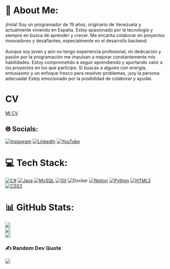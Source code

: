 <!--
<p align="center"> 
    <img src="https://i.imgur.com/DeP0Nlv.jpeg">
</p>
-->

# 💫 About Me:
¡Hola! Soy un programador de 19 años, originario de Venezuela y actualmente viviendo en España. Estoy apasionado por la tecnología y siempre en busca de aprender y crecer. Me encanta colaborar en proyectos innovadores y desafiantes, especialmente en el desarrollo backend.<br><br>Aunque soy joven y aún no tengo experiencia profesional, mi dedicación y pasión por la programación me impulsan a mejorar constantemente mis habilidades. Estoy comprometido a seguir aprendiendo y aportando valor a los proyectos en los que participe. Si buscas a alguien con energía, entusiasmo y un enfoque fresco para resolver problemas, ¡soy la persona adecuada! Estoy emocionado por la posibilidad de colaborar y ayudar.
# CV
<a href="https://sebastianarg.github.io" target="_blank">Mi CV</a>

## 🌐 Socials:
[![Instagram](https://img.shields.io/badge/Instagram-%23E4405F.svg?logo=Instagram&logoColor=white)](https://instagram.com/sebastianrgg_) [![LinkedIn](https://img.shields.io/badge/LinkedIn-%230077B5.svg?logo=linkedin&logoColor=white)]((https://www.linkedin.com/in/sebastian-alejandro-rengifo-gil-51bb1a267/)) [![YouTube](https://img.shields.io/badge/YouTube-%23FF0000.svg?logo=YouTube&logoColor=white)](https://youtube.com/@@sebastianrengifo4194) 

# 💻 Tech Stack:
[![C#](https://img.shields.io/badge/c%23-%23239120.svg?style=for-the-badge&logo=csharp&logoColor=white)](https://learn.microsoft.com/en-us/dotnet/csharp/) [![Java](https://img.shields.io/badge/java-%23ED8B00.svg?style=for-the-badge&logo=openjdk&logoColor=white)](https://www.java.com/en/) [![MySQL](https://img.shields.io/badge/mysql-4479A1.svg?style=for-the-badge&logo=mysql&logoColor=white)](https://www.mysql.com) [![Git](https://img.shields.io/badge/git-%23F05033.svg?style=for-the-badge&logo=git&logoColor=white)](https://www.git-scm.com) ![Docker](https://img.shields.io/badge/docker-%230db7ed.svg?style=for-the-badge&logo=docker&logoColor=white) [![Notion](https://img.shields.io/badge/Notion-%23000000.svg?style=for-the-badge&logo=notion&logoColor=white)](https://www.google.com/url?sa=t&rct=j&q=&esrc=s&source=web&cd=&ved=2ahUKEwjmo6_DreKGAxUuFlkFHaaGAK0QFnoECBAQAQ&url=https%3A%2F%2Fwww.notion.so%2F&usg=AOvVaw3qEt6TjOzXN9_w0_Z19eZ6&opi=89978449) [![Python](https://img.shields.io/badge/python-3670A0?style=for-the-badge&logo=python&logoColor=ffdd54)](https://www.python.org) [![HTML5](https://img.shields.io/badge/html5-%23E34F26.svg?style=for-the-badge&logo=html5&logoColor=white)](https://html.spec.whatwg.org) [![CSS3](https://img.shields.io/badge/css3-%231572B6.svg?style=for-the-badge&logo=css3&logoColor=white)](https://www.w3.org/Style/CSS/)
# 📊 GitHub Stats:
![](https://github-readme-stats.vercel.app/api?username=SebastianARG&theme=tokyonight&hide_border=false&include_all_commits=false&count_private=false)<br/>
![](https://github-readme-streak-stats.herokuapp.com/?user=SebastianARG&theme=tokyonight&hide_border=false)<br/>
![](https://github-readme-stats.vercel.app/api/top-langs/?username=SebastianARG&theme=tokyonight&hide_border=false&include_all_commits=false&count_private=false&layout=compact)

### ✍️ Random Dev Quote
![](https://quotes-github-readme.vercel.app/api?type=horizontal&theme=radical)


<!-- Proudly created with GPRM ( https://gprm.itsvg.in ) -->
